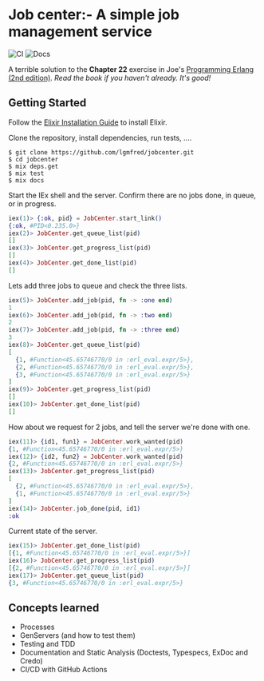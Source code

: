 Job center:- A simple job management service 
============================================

![CI](https://github.com/lgmfred/jobcenter/actions/workflows/ci.yml/badge.svg)
![Docs](https://github.com/lgmfred/jobcenter/actions/workflows/docs.yml/badge.svg)

A terrible solution to the **Chapter 22** exercise in Joe's [Programming Erlang (2nd edition)](https://pragprog.com/titles/jaerlang2/programming-erlang-2nd-edition/). _Read the book if you haven't already. It's good!_

## Getting Started

Follow the [Elixir Installation Guide](https://elixir-lang.org/install.html) to install Elixir.

Clone the repository, install dependencies, run tests, ....

```shell
$ git clone https://github.com/lgmfred/jobcenter.git
$ cd jobcenter
$ mix deps.get
$ mix test
$ mix docs
```

Start the IEx shell and the server. Confirm there are no jobs done, in queue, or in progress.

```elixir
iex(1)> {:ok, pid} = JobCenter.start_link()
{:ok, #PID<0.235.0>}
iex(2)> JobCenter.get_queue_list(pid)
[]
iex(3)> JobCenter.get_progress_list(pid)
[]
iex(4)> JobCenter.get_done_list(pid)    
[]
```
Lets add three jobs to queue and check the three lists.

```elixir
iex(5)> JobCenter.add_job(pid, fn -> :one end)
1
iex(6)> JobCenter.add_job(pid, fn -> :two end)
2
iex(7)> JobCenter.add_job(pid, fn -> :three end) 
3
iex(8)> JobCenter.get_queue_list(pid)           
[
  {1, #Function<45.65746770/0 in :erl_eval.expr/5>},
  {2, #Function<45.65746770/0 in :erl_eval.expr/5>},
  {3, #Function<45.65746770/0 in :erl_eval.expr/5>}
]
iex(9)> JobCenter.get_progress_list(pid)        
[]
iex(10)> JobCenter.get_done_list(pid)            
[]
```
How about we request for 2 jobs, and tell the server we're done with one.

```elixir
iex(11)> {id1, fun1} = JobCenter.work_wanted(pid)
{1, #Function<45.65746770/0 in :erl_eval.expr/5>}
iex(12)> {id2, fun2} = JobCenter.work_wanted(pid)
{2, #Function<45.65746770/0 in :erl_eval.expr/5>}
iex(13)> JobCenter.get_progress_list(pid)        
[
  {2, #Function<45.65746770/0 in :erl_eval.expr/5>},
  {1, #Function<45.65746770/0 in :erl_eval.expr/5>}
]
iex(14)> JobCenter.job_done(pid, id1) 
:ok
```
Current state of the server.

```elixir
iex(15)> JobCenter.get_done_list(pid)            
[{1, #Function<45.65746770/0 in :erl_eval.expr/5>}]
iex(16)> JobCenter.get_progress_list(pid)        
[{2, #Function<45.65746770/0 in :erl_eval.expr/5>}]
iex(17)> JobCenter.get_queue_list(pid)
{3, #Function<45.65746770/0 in :erl_eval.expr/5>}
```

## Concepts learned

- Processes 
- GenServers (and how to test them)
- Testing and TDD
- Documentation and Static Analysis (Doctests, Typespecs, ExDoc and Credo)
- CI/CD with GitHub Actions

